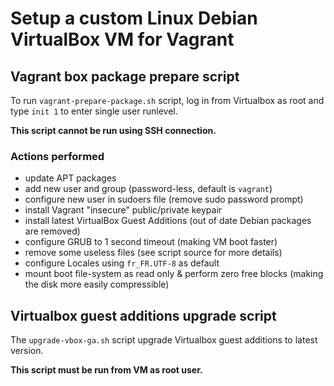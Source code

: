 # Setup a custom Linux Debian VirtualBox VM for Vagrant

## Vagrant box package prepare script

To run `vagrant-prepare-package.sh` script, log in from Virtualbox as root and type `init 1` to enter single user runlevel.

__This script cannot be run using SSH connection.__

### Actions performed

* update APT packages
* add new user and group (password-less, default is `vagrant`)
* configure new user in sudoers file (remove sudo password prompt)
* install Vagrant "insecure" public/private keypair
* install latest VirtualBox Guest Additions (out of date Debian packages are removed)
* configure GRUB to 1 second timeout (making VM boot faster)
* remove some useless files (see script source for more details)
* configure Locales using `fr_FR.UTF-8` as default
* mount boot file-system as read only & perform zero free blocks (making the disk more easily compressible)

## Virtualbox guest additions upgrade script

The `upgrade-vbox-ga.sh` script upgrade Virtualbox guest additions to latest version.

__This script must be run from VM as root user.__
